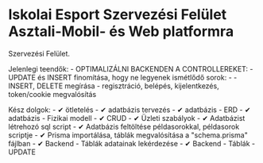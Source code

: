# Iskolai Esport Szervezési Felület Asztali-Mobil- és Web platformra

Szervezési Felület.

Jelenlegi teendők:
    - OPTIMALIZÁLNI BACKENDEN A CONTROLLEREKET:
        - UPDATE és INSERT finomítása, hogy ne legyenek ismétlődő sorok:
            - 
        - INSERT, DELETE megírása
    - regisztráció, belépés, kijelentkezés, token/cookie megvalósítás

Kész dolgok:
    - ✔ ötletelés
    - ✔ adatbázis tervezés
    - ✔ adatbázis - ERD
    - ✔ adatbázis - Fizikai modell
    - ✔ CRUD
    - ✔ Üzleti szabályok
    - ✔ Adatbázist létrehozó sql script
    - ✔ Adatbázis feltöltése példasorokkal, példasorok scriptje
    - ✔ Prisma importálása, táblák megvalósítása a "schema.prisma" fájlban
    - ✔ Backend - Táblák adatainak lekérdezése
    - ✔ Backend - Táblák - UPDATE
